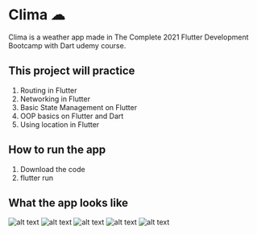 # Clima ☁

Clima is a weather app made in The Complete 2021 Flutter Development Bootcamp with Dart udemy course.

## This project will practice

1. Routing in Flutter
2. Networking in Flutter
3. Basic State Management on Flutter
4. OOP basics on Flutter and Dart
5. Using location in Flutter

## How to run the app

1. Download the code
2. flutter run

## What the app looks like

![alt text](https://github.com/cengizhankose/Flutter-Clima/blob/main/readme-assets/1.png?raw=true)
![alt text](https://github.com/cengizhankose/Flutter-Clima/blob/main/readme-assets/2.png?raw=true)
![alt text](https://github.com/cengizhankose/Flutter-Clima/blob/main/readme-assets/3.png?raw=true)
![alt text](https://github.com/cengizhankose/Flutter-Clima/blob/main/readme-assets/4.png?raw=true)
![alt text](https://github.com/cengizhankose/Flutter-Clima/blob/main/readme-assets/5.png?raw=true)
